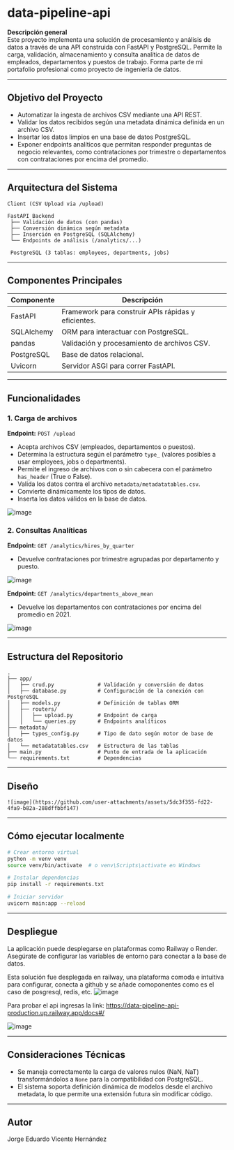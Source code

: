 # data-pipeline-api

**Descripción general**  
Este proyecto implementa una solución de procesamiento y análisis de datos a través de una API construida con FastAPI y PostgreSQL. Permite la carga, validación, almacenamiento y consulta analítica de datos de empleados, departamentos y puestos de trabajo. Forma parte de mi portafolio profesional como proyecto de ingeniería de datos.

---

## Objetivo del Proyecto

- Automatizar la ingesta de archivos CSV mediante una API REST.
- Validar los datos recibidos según una metadata dinámica definida en un archivo CSV.
- Insertar los datos limpios en una base de datos PostgreSQL.
- Exponer endpoints analíticos que permitan responder preguntas de negocio relevantes, como contrataciones por trimestre o departamentos con contrataciones por encima del promedio.

---

## Arquitectura del Sistema

```
Client (CSV Upload via /upload)

FastAPI Backend
 ├── Validación de datos (con pandas)
 ├── Conversión dinámica según metadata
 ├── Inserción en PostgreSQL (SQLAlchemy)
 └── Endpoints de análisis (/analytics/...)

 PostgreSQL (3 tablas: employees, departments, jobs)
```

---

## Componentes Principales

| Componente     | Descripción                                          |
|----------------|------------------------------------------------------|
| FastAPI        | Framework para construir APIs rápidas y eficientes. |
| SQLAlchemy     | ORM para interactuar con PostgreSQL.                |
| pandas         | Validación y procesamiento de archivos CSV.         |
| PostgreSQL     | Base de datos relacional.                           |
| Uvicorn        | Servidor ASGI para correr FastAPI.                  |

---

## Funcionalidades

### 1. Carga de archivos
**Endpoint:** `POST /upload`  
- Acepta archivos CSV (empleados, departamentos o puestos).
- Determina la estructura según el parámetro `type_` (valores posibles a usar employees, jobs o departments).
- Permite el ingreso de archivos con o sin cabecera con el parámetro `has_header` (True o False).
- Valida los datos contra el archivo `metadata/metadatatables.csv`.
- Convierte dinámicamente los tipos de datos.
- Inserta los datos válidos en la base de datos.

![image](https://github.com/user-attachments/assets/2e603493-4cd6-410f-91c8-ef9bc17edf00)

### 2. Consultas Analíticas
**Endpoint:** `GET /analytics/hires_by_quarter`  
- Devuelve contrataciones por trimestre agrupadas por departamento y puesto.

![image](https://github.com/user-attachments/assets/4f54fbc5-b781-47fe-b08a-ff5356721073)

**Endpoint:** `GET /analytics/departments_above_mean`  
- Devuelve los departamentos con contrataciones por encima del promedio en 2021.

![image](https://github.com/user-attachments/assets/2469d9f1-526d-4660-869d-b2bf7e01c33f)

---

## Estructura del Repositorio

```
.
├── app/
│   ├── crud.py              # Validación y conversión de datos
│   ├── database.py          # Configuración de la conexión con PostgreSQL
│   ├── models.py            # Definición de tablas ORM
│   ├── routers/
│   │   ├── upload.py        # Endpoint de carga
│   │   └── queries.py       # Endpoints analíticos
├── metadata/
│   ├── types_config.py      # Tipo de dato según motor de base de datos
│   └── metadatatables.csv   # Estructura de las tablas
├── main.py                  # Punto de entrada de la aplicación
└── requirements.txt         # Dependencias
```
---

## Diseño

```
![image](https://github.com/user-attachments/assets/5dc3f355-fd22-4fa9-b82a-288dffbbf147)
```
---

## Cómo ejecutar localmente

```bash
# Crear entorno virtual
python -m venv venv
source venv/bin/activate  # o venv\Scripts\activate en Windows

# Instalar dependencias
pip install -r requirements.txt

# Iniciar servidor
uvicorn main:app --reload
```

---

## Despliegue

La aplicación puede desplegarse en plataformas como Railway o Render. Asegúrate de configurar las variables de entorno para conectar a la base de datos.

Esta solución fue desplegada en railway, una plataforma comoda e intuitiva para configurar, conecta a github y se añade comoponentes como es el caso de posgresql, redis, etc.
![image](https://github.com/user-attachments/assets/46976786-14e2-48a0-8b8b-62af63f1bf2e)

Para probar el api ingresas la link: https://data-pipeline-api-production.up.railway.app/docs#/

![image](https://github.com/user-attachments/assets/96b9f4d2-6aee-4559-9e30-b1d90d40b2a9)

---

## Consideraciones Técnicas

- Se maneja correctamente la carga de valores nulos (NaN, NaT) transformándolos a `None` para la compatibilidad con PostgreSQL.
- El sistema soporta definición dinámica de modelos desde el archivo metadata, lo que permite una extensión futura sin modificar código.

---

## Autor

Jorge Eduardo Vicente Hernández
